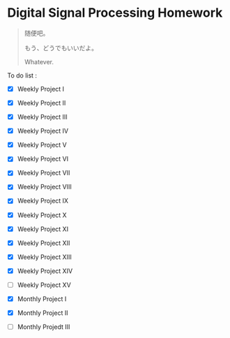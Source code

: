 # Digital Signal Processing Homework

>随便吧。
>
>もう、どうでもいいだよ。
>
>Whatever.


To do list :

- [x] Weekly Project I

- [x] Weekly Project II

- [x] Weekly Project III

- [x] Weekly Project IV

- [x] Weekly Project V

- [x] Weekly Project VI

- [x] Weekly Project VII

- [x] Weekly Project VIII

- [x] Weekly Project IX

- [x] Weekly Project X

- [x] Weekly Project XI

- [x] Weekly Project XII

- [x] Weekly Project XIII

- [x] Weekly Project XIV

- [ ] Weekly Project XV

- [x] Monthly Project I

- [x] Monthly Project II

- [ ] Monthly Projedt III
